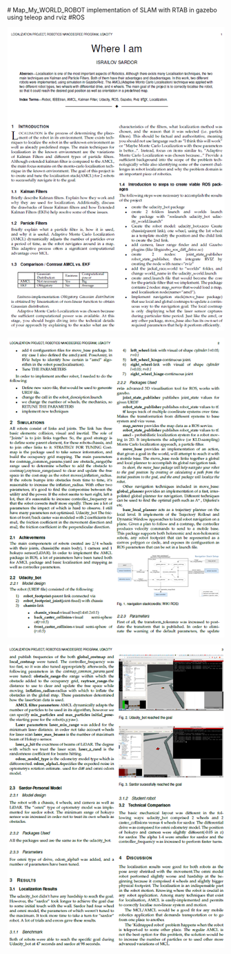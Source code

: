 ﻿﻿# Map_My_WORLD_ROBOT
 implementation of SLAM with RTAB in gazebo using teleop and rviz #ROS

![](images/1.PNG)

![](images/2.PNG)

![](images/3.PNG)

